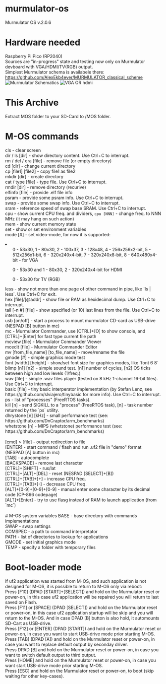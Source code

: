 # murmulator-os
Murmulator OS v.2.0.6<br/>

# Hardware needed
Raspberry Pi Pico (RP2040)<br/>
Sources are "in-progress" state and testing now only on Murmulator devboard with VGA/HDMI/TV(RGB) output.<br/>
Simplest Murmulator schema is availabele there: https://github.com/AlexEkb4ever/MURMULATOR_classical_scheme<br/>
![Murmulator Schematics](https://github.com/javavi/pico-infonesPlus/blob/main/assets/Murmulator-1_BSchem.JPG)
![VGA OR hdmi](./assets/vga_hdmi.jpg)

# This Archive
Extract MOS folder to your SD-Card to /MOS folder.

# M-OS commands
cls - clear screen<br/>
dir / ls [dir] - show directory content. Use Ctrl+C to interrupt.<br/>
rm / del / era [file] - remove file (or empty directory)<br/>
cd [dir] - change current directory<br/>
cp [file1] [file2] - copy file1 as file2<br/>
mkdir [dir] - create directory<br/>
cat / type [file] - type file. Use Ctrl+C to interrupt.<br/>
rmdir [dir] - remove directory (recurive)<br/>
elfinfo [file] - provide .elf file info<br/>
psram - provide some psram info. Use Ctrl+C to interrupt.<br/>
swap - provide some swap info. Use Ctrl+C to interrupt.<br/>
sram - reference speed of swap base SRAM. Use Ctrl+C to interrupt.<br/>
cpu - show current CPU freq. and dividers, `cpu [NNN]` - change freq. to NNN MHz (it may hang on such action)<br/>
mem - show current memory state<br/>
set - show or set environment variables<br/>
mode [#] - set video-mode, for now it is supported:<br/>
<li>
 <ul>0 - 53x30, 1 - 80x30, 2 - 100x37, 3 - 128x48, 4 - 256x256x2-bit, 5 - 512x256x1-bit, 6 - 320x240x4-bit, 7 - 320x240x8-bit, 8 - 640x480x4-bit - for VGA</ul>
 <ul>0 - 53x30 and 1 - 80x30, 2 - 320x240x4-bit for HDMI</ul>
 <ul>0 - 53x30 for TV (RGB)</ul>
</li>
less - show not more than one page of other command in pipe, like `ls | less`. Use Ctrl+C for exit.<br/>
hex [file]/[@addr] - show file or RAM as hexidecimal dump. Use Ctrl+C to interrupt.<br/>
tail [-n #] [file] - show specified (or 10) last lines from the file. Use Ctrl+C to interrupt.<br/>
usb [on/off] - start a process to mount murmulator CD-card as USB-drive (NESPAD [B] button in mc)<br/>
mc - Murmulator Commander, use [CTRL]+[O] to show console, and [CTRL]+[Enter] for fast type current file path<br/>
mcview [file] - Murmulator Commander Viewer<br/>
mcedit [file] - Murmulator Commander Editor<br/>
mv [from_file_name] [to_file_name] - move/rename the file<br/>
gmode [#] - simple graphics mode test<br/>
font [width] [height] - show/set font size for graphics modes, like `font 6 8`<br/>
blimp [n1] [n2] - simple sound test. [n1] number of cycles, [n2] OS ticks between high and low levels (1/freq.)<br/>
wav [file] - simple .wav files player (tested on 8 kHz 1-channel 16-bit files). Use Ctrl+C to interrupt.<br/>
basic [file] - tiny basic interperator implementation (by Stefan Lenz, see https://github.com/slviajero/tinybasic for more info). Use Ctrl+C to interrupt.<br/>
ps - list of "processes" (FreeRTOS tasks).<br/>
kill [n] - send SIGKILL to a "process" (FreeRTOS task), [n] - task number returned by the `ps` utility.<br/>
dhrystone [n] [kHz] - small performance test (see: https://github.com/DnCraptor/arm_benchmarks)<br/>
whetstone [n] - MIPS (whetstone) performance test (see: https://github.com/DnCraptor/arm_benchmarks)<br/>
<br/>
[cmd] &gt; [file] - output redirection to file<br/>
[ENTER] - start command / flash and run .uf2 file in "demo" format (NESPAD [A] button in mc)<br/>
[TAB] - autocomplete<br/>
[BACKSPACE] - remove last character<br/>
[CTRL]+[SHIFT] - rus/lat<br/>
[CTRL]+[ALT]+[DEL] - reset (NESPAD [SELECT]+[B])<br/>
[CTRL]+[TAB]+[+] - increase CPU freq.</br>
[CTRL]+[TAB]+[-] - decrease CPU freq.</br>
[ALT]+[0-9]+[0-9]+[0-9] - manual enter some character by its decimal code (CP-866 codepage)<br/>
[ALT]+[Enter] - try to use flasg instead of RAM to launch application (from `mc`)<br/>
<br/>
# M-OS system variables
BASE - base directory with commands implementations<br/>
SWAP - swap settings<br/>
COMSPEC - a path to command interpretator<br/>
PATH - list of directories to lookup for applications<br/>
GMODE - set initial graphics mode<br/>
TEMP - specify a folder with temporary files<br/>

# Boot-loader mode
If uf2 application was started from M-OS, and such application is not designed for M-OS, it is possible to return to M-OS only via reboot:<br/>
Press [F10] (DPAD [START]+[SELECT]) and hold on the Murmulator reset or power-on, in this case uf2 application will be repaired you will return to last saved on Flash.<br/>
Press [F11] or [SPACE] (DPAD [SELECT]) and hold on the Murmulator reset or power-on, in this case uf2 application startup will be skip and you will return to the M-OS. And in case DPAD [B] button is also hold, it automounts SD-Cart as USB-drive.<br/>
Press [F12] or [ENTER] (DPAD [START]) and hold on the Murmulator reset or power-on, in case you want to start USB-drive mode prior starting M-OS.<br/>
Press [TAB] (DPAD [A]) and hold on the Murmulator reset or power-on, in case you want to replace default output by seconday driver.<br/>
Press DPAD [B] and hold on the Murmulator reset or power-on, in case you want to switch default output to third output.<br/>
Press [HOME] and hold on the Murmulator reset or power-on, in case you want  start USB-drive mode prior starting M-OS.<br/>
Press [ESC] and hold on the Murmulator reset or power-on, to boot (skip waiting for other key-cases).<br/>
